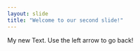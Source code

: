 ```yaml
---
layout: slide
title: "Welcome to our second slide!"
---
```

My new Text.
Use the left arrow to go back!
